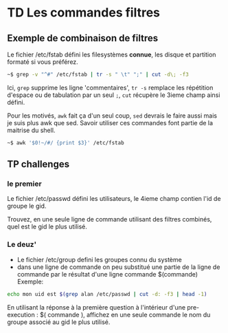 # TD Les commandes filtres

## Exemple de combinaison de filtres

Le fichier /etc/fstab défini les filesystèmes **connue**, les disque et partition formaté si vous préférez.

```bash
~$ grep -v "^#" /etc/fstab | tr -s " \t" ";" | cut -d\; -f3
```

Ici, `grep` supprime les ligne 'commentaires', `tr -s` remplace les répétition d'espace ou de tabulation par un seul `;`, `cut` récupère le 3ieme champ ainsi défini.

Pour les motivés, `awk` fait ça d'un seul coup, `sed` devrais le faire aussi mais je suis plus awk que sed. Savoir utiliser ces commandes font partie de la maitrise du shell.

```bash
~$ awk '$0!~/#/ {print $3}' /etc/fstab
```

## TP challenges

### le premier

Le fichier /etc/passwd défini les utilisateurs, le 4ieme champ contien l'id de groupe le gid.

Trouvez, en une seule ligne de commande utilisant des filtres combinés, quel est le gid le plus utilisé.

### Le deuz'

* Le fichier /etc/group defini les groupes connu du système
* dans une ligne de commande on peu substitué une partie de la ligne de commande par le résultat d'une ligne commande $(commande)
Exemple:

```bash
echo mon uid est $(grep alan /etc/passwd | cut -d: -f3 | head -1)
```

En utilisant la réponse à la première question à l'intérieur d'une pre-execution : $( commande ), affichez en une seule commande le nom du groupe associé au gid le plus utilisé.
